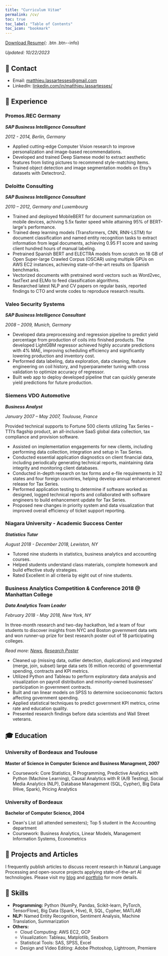 ```yaml
---
title: "Curriculum Vitae"
permalink: /cv/
toc: true
toc_label: "Table of Contents"
toc_icon: "bookmark"
---
```

[Download Resume](https://mat-lala.github.io/files/10222023-resume.pdf){: .btn .btn--info}

*Updated: 10/22/2023*

## 📧 Contact
- Email: [matthieu.lassartesses@gmail.com]()
- LinkedIn: [linkedin.com/in/matthieu.lassartesses/](https://www.linkedin.com/in/matthieu-lassartesses-965351223/)

## 💼 Experience
### Promos.REC Germany
***SAP Business Intelligence Consultant***

*2012 - 2014, Berlin, Germany*

-	Applied cutting-edge Computer Vision research to improve personalization and image-based recommendations.
-	Developed and trained Deep Siamese model to extract aesthetic features from listing pictures to recommend style-matching items.
-	Trained object detection and image segmentation models on Etsy’s datasets with Detectron2.

### Deloitte Consulting
***SAP Business Intelligence Consultant***

*2010 – 2012, Germany and Luxembourg*

- Trained and deployed MobileBERT for document summarization on mobile devices, achiving 5.5x faster speed while attaining 95% of BERT-large's performance.
-	Trained deep learning models (Transformers, CNN, RNN-LSTM) for document classification and named entity recognition tasks to extract information from legal documents, achieving 0.95 F1 score and saving client hundred hours of manual labeling.
-	Pretrained Spanish BERT and ELECTRA models from scratch on 18 GB of Open Super-large Crawled Corpus (OSCAR) using multiple GPUs on AWS EC2 instances, achieving state-of-the-art results on Spanish benchmarks.
- Vectorized documents with pretrained word vectors such as Word2vec, fastText and ELMo to feed classification algorithms.
-	Researched latest NLP and CV papers on regular basis, reported findings to CTO and wrote codes to reproduce research results.

### Valeo Security Systems
***SAP Business Intelligence Consultant***

*2008 – 2009, Munich, Germany*

- Developed data preprocessing and regression pipeline to predict yield percentage from production of coils into finished products. The developed LightGBM regressor achieved highly accurate predictions with 4% MAE, improving scheduling efficiency and significantly lowering production and inventory cost.
- Performed data labeling, data exploration, data cleaning, feature engineering on coil history, and hyperparameter tuning with cross validation to optimize accuracy of regressor.
- Built web app to deploy developed pipeline that can quickly generate yield predictions for future production.

### Siemens VDO Automotive
***Business Analyst***

*January 2007 – May 2007, Toulouse, France*

Provided technical supports to Fortune 500 clients utilizing Tax Series – TTI’s flagship product, an all-inclusive SaaS global data collection, tax compliance and provision software.

- Assisted on implementation engagements for new clients, including performing data collection, integration and setup in Tax Series.
- Conducted essential application diagnostics on client financial data, including periodically generating technical reports, maintaining data integrity and monitoring client databases.
- Conducted in-depth research on tax forms and e-file requirements in 32 states and four foreign countries, helping develop annual enhancement release for Tax Series.
- Performed application testing to determine if software worked as designed, logged technical reports and collaborated with software engineers to build enhancement update for Tax Series.
- Proposed new changes in priority system and data visualization that improved overall efficiency of ticket support reporting.

### Niagara University - Academic Success Center
***Statistics Tutor***

*August 2018 - December 2018, Lewiston, NY*

- Tutored nine students in statistics, business analytics and accounting courses.
- Helped students understand class materials, complete homework and build effective study strategies.
- Rated Excellent in all criteria by eight out of nine students.

### Business Analytics Competition & Conference 2018 @ Manhattan College
***Data Analytics Team Leader***

*February 2018 - May 2018, New York, NY*

In three-month research and two-day hackathon, led a team of four students to discover insights from NYC and Boston government data sets and won runner-up prize for best research poster out of 18 participating colleges.

*Read more: [News](https://news.niagara.edu/news/show/niagara-university-team-competes-at-data-analytics-competition-in-nyc), [Research Poster](https://chriskhanhtran.github.io/minimal-portfolio/pdf/bac2018.pdf)*

- Cleaned up (missing data, outlier detection, duplications) and integrated (merge, join, subset) large data sets (6 million records) of governmental spending, contracts and KPI metrics.
- Utilized Python and Tableau to perform exploratory data analysis and visualization on payroll distribution and minority-owned businesses’ participation in government contracts.
- Built and ran linear models on SPSS to determine socioeconomic factors affecting government spending.
- Applied statistical techniques to predict government KPI metrics, crime rate and education quality.
- Presented research findings before data scientists and Wall Street veterans.

## 🎓 Education
### University of Bordeaux and Toulouse
**Master of Science in Computer Science and Business Managment, 2007**
- Coursework: Core Statistics, R Programming, Predictive Analytics with Python (Machine Learning), Causal Analytics with R (A/B Testing), Social Media Analytics (NLP), Database Management (SQL, Cypher), Big Data (Hive, Spark), Pricing Analytics

### University of Bordeaux
**Bachelor of Computer Science, 2004**
- Dean's List (all attended semesters); Top 5 student in the Accounting department
- Coursework: Business Analytics, Linear Models, Management Information Systems, Econometrics

## 📝 Projects and Articles
I frequently publish articles to discuss recent research in Natural Language Processing and open-source projects applying state-of-the-art AI technologies. Please visit my [blog](https://chriskhanhtran.github.io/posts/) and [portfolio](https://chriskhanhtran.github.io/portfolio/) for more details.

## 🤖 Skills
- **Programming:** Python (NumPy, Pandas, Scikit-learn, PyTorch, TensorFlow), Big Data (Spark, Hive), R, SQL, Cypher, MATLAB
- **NLP:** Named Entity Recognition, Sentiment Analysis, Machine Translation, Summarization
- **Others:** 
  - Cloud Computing: AWS EC2, GCP
  - Visualization: Tableau, Matplotlib, Seaborn
  - Statistical Tools: SAS, SPSS, Excel
  - Design and Video Editing: Adobe Photoshop, Lightroom, Premiere
